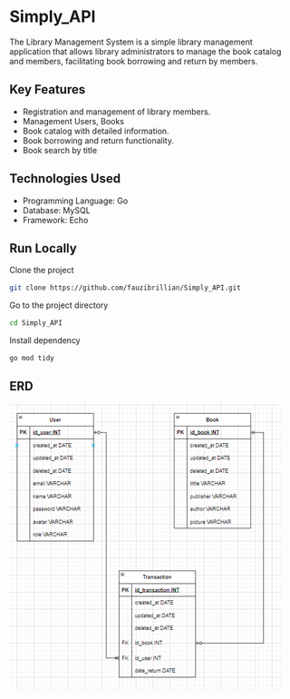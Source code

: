 # Simply_API


The Library Management System is a simple library management application that allows library administrators to manage the book catalog and members, facilitating book borrowing and return by members.

## Key Features

- Registration and management of library members.
- Management Users, Books
- Book catalog with detailed information.
- Book borrowing and return functionality.
- Book search by title

## Technologies Used

- Programming Language: Go
- Database: MySQL
- Framework: Echo

## Run Locally

Clone the project

```bash
git clone https://github.com/fauzibrillian/Simply_API.git
```

Go to the project directory

```bash
cd Simply_API
```

Install dependency

```bash
go mod tidy
```

## ERD
![alt text](image.png)
